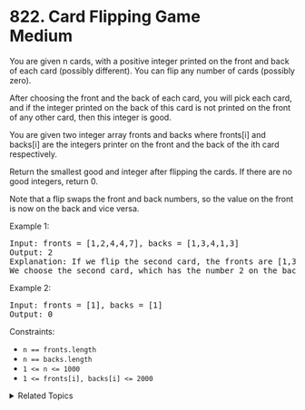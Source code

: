 # 822. Card Flipping Game<br> Medium

You are given n cards, with a positive integer printed on the front and back of each card (possibly different). You can flip any number of cards (possibly zero).

After choosing the front and the back of each card, you will pick each card, and if the integer printed on the back of this card is not printed on the front of any other card, then this integer is good.

You are given two integer array fronts and backs where fronts[i] and backs[i] are the integers printer on the front and the back of the ith card respectively.

Return the smallest good and integer after flipping the cards. If there are no good integers, return 0.

Note that a flip swaps the front and back numbers, so the value on the front is now on the back and vice versa.


Example 1:

<pre>
Input: fronts = [1,2,4,4,7], backs = [1,3,4,1,3]
Output: 2
Explanation: If we flip the second card, the fronts are [1,3,4,4,7] and the backs are [1,2,4,1,3].
We choose the second card, which has the number 2 on the back, and it is not on the front of any card, so 2 is good.
</pre>

Example 2:

<pre>
Input: fronts = [1], backs = [1]
Output: 0
</pre>

Constraints:

- `n == fronts.length`
- `n == backs.length`
- `1 <= n <= 1000`
- `1 <= fronts[i], backs[i] <= 2000`

<details>

<summary> Related Topics </summary>

-   `Array`
-   `Hash Table`

</details>